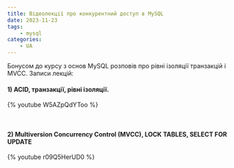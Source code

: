 ```yaml
---
title: Відеолекції про конкурентний доступ в MySQL
date: 2023-11-23
tags:
    - mysql
categories:
    - UA
---
```


Бонусом до курсу з основ MySQL розповів про рівні ізоляції транзакцій і MVCC. <!-- more --> Записи лекцій:

#### 1) ACID, транзакції, рівні ізоляції.
{% youtube W5AZpQdYToo %}

<br/>

#### 2) Multiversion Concurrency Control (MVCC), LOCK TABLES, SELECT FOR UPDATE
{% youtube r09Q5HerUD0 %}
